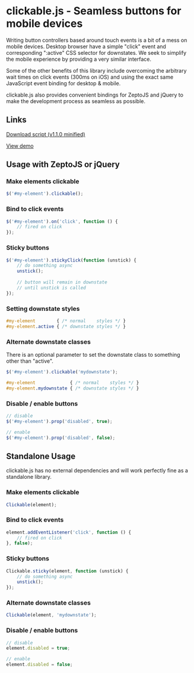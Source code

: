 clickable.js - Seamless buttons for mobile devices
==================================================

Writing button controllers based around touch events is a bit of a mess on mobile devices. Desktop browser have a simple "click" event and corresponding ":active" CSS selector for downstates. We seek to simplify the mobile experience by providing a very similar interface.

Some of the other benefits of this library include overcoming the arbitrary wait times on click events (300ms on iOS) and using the exact same JavaScript event binding for desktop & mobile.

clickable.js also provides convenient bindings for ZeptoJS and jQuery to make the development process as seamless as possible.


Links
-----

[Download script (v1.1.0 minified)](http://cdn.kik.com/clickable/1.1.0/clickable.js)

[View demo](http://code.kik.com/clickable/demos/basic.html)


Usage with ZeptoJS or jQuery
----------------------------

### Make elements clickable

```js
$('#my-element').clickable();
```


### Bind to click events

```js
$('#my-element').on('click', function () {
	// fired on click
});
```


### Sticky buttons

```js
$('#my-element').stickyClick(function (unstick) {
	// do something async
	unstick();
	
	// button will remain in downstate
	// until unstick is called
});
```


### Setting downstate styles

```css
#my-element        { /* normal    styles */ }
#my-element.active { /* downstate styles */ }
```


### Alternate downstate classes

There is an optional parameter to set the downstate class to something other than "active".

```js
$('#my-element').clickable('mydownstate');
```

```css
#my-element             { /* normal    styles */ }
#my-element.mydownstate { /* downstate styles */ }
```


### Disable / enable buttons

```js
// disable
$('#my-element').prop('disabled', true);

// enable
$('#my-element').prop('disabled', false);
```




Standalone Usage
----------------

clickable.js has no external dependencies and will work perfectly fine as a standalone library.


### Make elements clickable

```js
Clickable(element);
```


### Bind to click events

```js
element.addEventListener('click', function () {
	// fired on click
}, false);
```


### Sticky buttons

```js
Clickable.sticky(element, function (unstick) {
	// do something async
	unstick();
});
```


### Alternate downstate classes

```js
Clickable(element, 'mydownstate');
```


### Disable / enable buttons

```js
// disable
element.disabled = true;

// enable
element.disabled = false;
```
